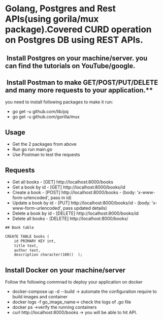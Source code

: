 #   Golang, Postgres and Rest APIs(using gorila/mux package).Covered CURD operation on Postgres DB using REST APIs.
##  Install Postgres on your machine/server. you can find the tutorials on YouTube/google.
##  Install Postman to make GET/POST/PUT/DELETE and many more requests to your application.**

you need to install following packages to make it run:
- go get -u github.com/lib/pq
- go get -u github.com/gorilla/mux

## Usage
- Get the 2 packages from above
- Run go run main.go
- Use Postman to test the requests
 
## Requests
- Get all books - [GET] http://localhost:8000/books
- Get a book by id - [GET] http://localhost:8000/books/id 
- Create a book - [POST] http://localhost:8000/books - (body: 'x-www-form-urlencoded', pass in id)
- Update a book by id - [PUT] http://localhost:8000/books/id - (body: 'x-www-form-urlencoded', pass updated details)
- Delete a book by id - [DELETE] http://localhost:8000/books/id
- Delete all books - [DELETE] http://localhost:8000/books/

```diff
## Book table

CREATE TABLE books (
    id PRIMARY KEY int,
    title text,
    author text,
    description character(100))  ); 
```
## Install Docker on your machine/server
Follow the following commnad to deploy your application on docker
- docker-compose up -d --build -> automate the configuration require to build images and container
- docker logs -f go_image_name-> check the logs of .go file
- docker ps ->verify the running containers
- curl http://localhost:8000/books -> you will be able to hit API.

    


